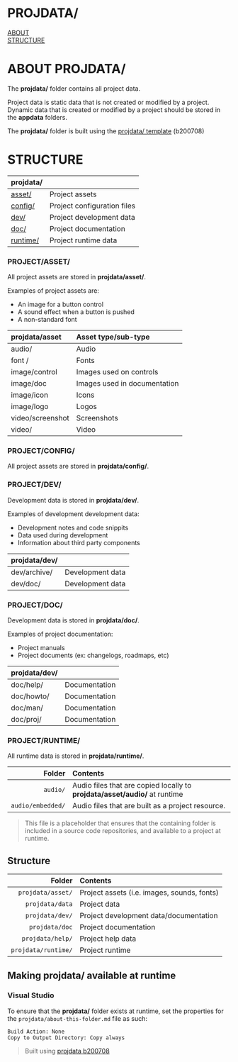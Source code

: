 ﻿# PROJDATA/

[ABOUT](#about-projdata)<br>
[STRUCTURE](#projdata-structure)<br>

# ABOUT PROJDATA/
The **projdata/** folder contains all project data.

Project data is static data that is not created or modified by a project. Dynamic data that is created or modified by a project should be stored in the **appdata** folders.

The **projdata/** folder is built using the [projdata/ template](https://github.com/aprettycoolprogram/dotfiles-templates-and-gists-etc/tree/master/template/projdata)
(b200708)

# STRUCTURE
| projdata/                           |                                                                   |
|:------------------------------------|:------------------------------------------------------------------|
| [asset/](#project-assets)           | Project assets                                                    |
| [config/](#project-configurations)  | Project configuration files                                       |
| [dev/](#project-development)        | Project development data                                          |
| [doc/](#project-documentation)      | Project documentation                                             |
| [runtime/](#project-runtime)        | Project runtime data                                              |

### PROJECT/ASSET/
All project assets are stored in **projdata/asset/**.

Examples of project assets are:
* An image for a button control
* A sound effect when a button is pushed
* A non-standard font

| projdata/asset                      | Asset type/sub-type                                               |
|:------------------------------------|:------------------------------------------------------------------|
| audio/                              | Audio                                                             |
| font /                              | Fonts                                                             |
| image/control                       | Images used on controls                                           |
| image/doc                           | Images used in documentation                                      |
| image/icon                          | Icons                                                             |
| image/logo                          | Logos                                                             |
| video/screenshot                    | Screenshots                                                       |
| video/                              | Video                                                             |

### PROJECT/CONFIG/
All project assets are stored in **projdata/config/**.

### PROJECT/DEV/
Development data is stored in **projdata/dev/**.

Examples of development development data:
* Development notes and code snippits
* Data used during development
* Information about third party components

| projdata/dev/                       |                                                                   |
|:------------------------------------|:------------------------------------------------------------------|
| dev/archive/                        | Development data |
| dev/doc/                            | Development data |

### PROJECT/DOC/
Development data is stored in **projdata/doc/**.

Examples of project documentation:
* Project manuals
* Project documents (ex: changelogs, roadmaps, etc)

| projdata/dev/                       |                                                                   |
|:------------------------------------|:------------------------------------------------------------------|
| doc/help/                           | Documentation |
| doc/howto/                          | Documentation |
| doc/man/                            | Documentation |
| doc/proj/                           | Documentation |

### PROJECT/RUNTIME/
All runtime data is stored in **projdata/runtime/**.











| Folder            | Contents                                                                    |
|------------------:|:----------------------------------------------------------------------------|
| `audio/`          | Audio files that are copied locally to **projdata/asset/audio/** at runtime |
| `audio/embedded/` | Audio files that are built as a project resource.                           |



> This file is a placeholder that ensures that the containing folder is included in a source code repositories, and available to a project at runtime.



## Structure
| Folder              | Contents                                    |
|--------------------:|:--------------------------------------------|
| `projdata/asset/`   | Project assets (i.e. images, sounds, fonts) |
| `projdata/data`     | Project data                                |
| `projdata/dev/`     | Project development data/documentation      |
| `projdata/doc`      | Project documentation                       |
| `projdata/help/`    | Project help data                           |
| `projdata/runtime/` | Project runtime                             |

## Making projdata/ available at runtime
### Visual Studio
To ensure that the **projdata/** folder exists at runtime, set the properties for the `projdata/about-this-folder.md` file as such:
```
Build Action: None
Copy to Output Directory: Copy always
```

> Built using [projdata b200708](https://github.com/aprettycoolprogram/dotfiles-templates-and-gists-etc/tree/master/template/projdata)
